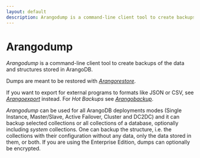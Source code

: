 ```yaml
---
layout: default
description: Arangodump is a command-line client tool to create backups of the data andstructures stored in ArangoDB
---
```

Arangodump
==========

_Arangodump_ is a command-line client tool to create backups of the data and
structures stored in ArangoDB.

Dumps are meant to be restored with [_Arangorestore_](programs-arangorestore.html).

If you want to export for external programs to formats like JSON or CSV, see
[_Arangoexport_](programs-arangoexport.html) instead. For _Hot Backups_ see
[_Arangobackup_](programs-arangobackup.html).

_Arangodump_ can be used for all ArangoDB deployments modes (Single Instance, 
Master/Slave, Active Failover, Cluster and DC2DC) and it can backup selected collections
or all collections of a database, optionally including _system_ collections. One
can backup the structure, i.e. the collections with their configuration without
any data, only the data stored in them, or both. If you are using the Enterprise
Edition, dumps can optionally be encrypted.
